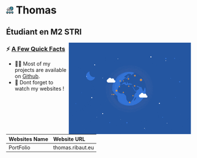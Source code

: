 # <img src="./pic/computer.png"  height="20"> Thomas

## Étudiant en M2 STRI


<img src="pic/datacenter.gif" align="right" height="250">

<h3>⚡️ <u>A Few Quick Facts</u></h3>
<ul>
<li>👨‍💻 Most of my projects are available on <a href="https://github.com/Tiimoon">Github</a>.</li>
<li>📝 Dont forget to watch my websites !</li>
</ul>

| Websites Name | Website URL |
| -------------- | :--------- |
| PortFolio | thomas.ribaut.eu |

